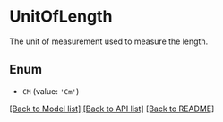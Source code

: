 # UnitOfLength

The unit of measurement used to measure the length.

## Enum

* `CM` (value: `'Cm'`)

[[Back to Model list]](../README.md#documentation-for-models) [[Back to API list]](../README.md#documentation-for-api-endpoints) [[Back to README]](../README.md)


